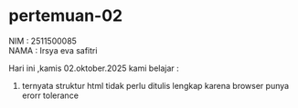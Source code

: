 # pertemuan-02
NIM : 2511500085<br>
NAMA : Irsya eva safitri<br>

Hari ini ,kamis 02.oktober.2025 kami belajar :<br>
1) ternyata struktur html tidak perlu ditulis lengkap karena browser punya erorr tolerance
